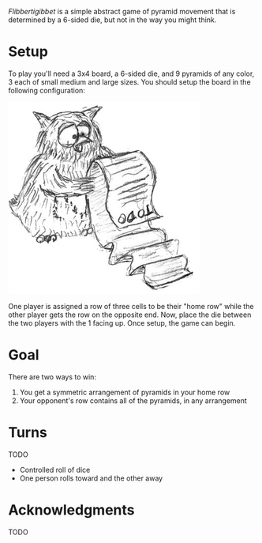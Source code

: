 *Flibbertigibbet* is a simple abstract game of pyramid movement that is determined by a 6-sided die, but not in the way you might think.

Setup
=====

To play you'll need a 3x4 board, a 6-sided die, and 9 pyramids of any color, 3 each of small medium and large sizes.  You should setup the board in the following configuration:

![todo](https://raw.githubusercontent.com/fogus/spiel/master/graphics/original/todo.jpg)

One player is assigned a row of three cells to be their "home row" while the other player gets the row on the opposite end. Now, place the die between the two players with the 1 facing up.  Once setup, the game can begin.

Goal
====

There are two ways to win:

 1. You get a symmetric arrangement of pyramids in your home row
 2. Your opponent's row contains all of the pyramids, in any arrangement

Turns
=====

TODO

* Controlled roll of dice
* One person rolls toward and the other away

Acknowledgments
===============

TODO


